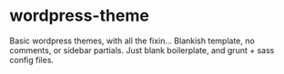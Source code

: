 # wordpress-theme
Basic wordpress themes, with all the fixin... Blankish template, no comments, or sidebar partials. Just blank boilerplate, and grunt + sass config files.
